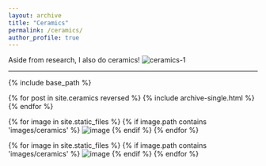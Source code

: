 ```yaml
---
layout: archive
title: "Ceramics"
permalink: /ceramics/
author_profile: true
---
```


Aside from research, I also do ceramics!
![ceramics-1](http://alexandralalor.github.io/images/ceramics/ceramics-1.jpg)


-----
{% include base_path %}

{% for post in site.ceramics reversed %}
  {% include archive-single.html %}
{% endfor %}

{% for image in site.static_files %}
    {% if image.path contains 'images/ceramics' %}
        <img src="{{ site.baseurl }}{{ image.path }}" alt="image" />
    {% endif %}
{% endfor %}



{% for image in site.static_files %}
    {% if image.path contains 'images/ceramics' %}
        <img src="{https://alexandralalor.github.io/}{{ image.path }}" alt="image" />
    {% endif %}
{% endfor %}
